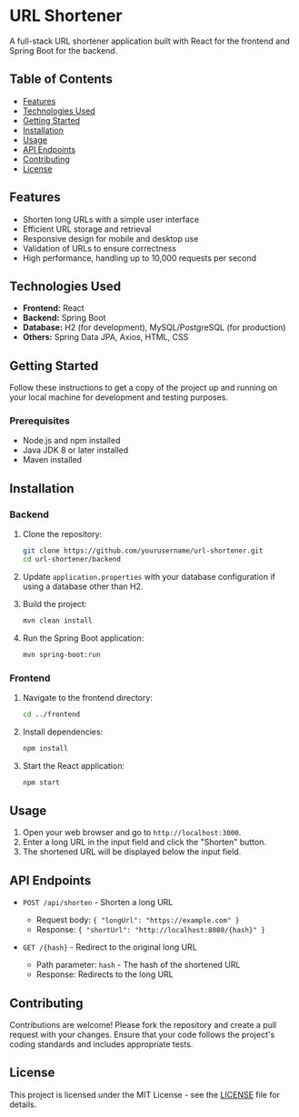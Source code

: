 # URL Shortener

A full-stack URL shortener application built with React for the frontend and Spring Boot for the backend.

## Table of Contents

- [Features](#features)
- [Technologies Used](#technologies-used)
- [Getting Started](#getting-started)
- [Installation](#installation)
- [Usage](#usage)
- [API Endpoints](#api-endpoints)
- [Contributing](#contributing)
- [License](#license)

## Features

- Shorten long URLs with a simple user interface
- Efficient URL storage and retrieval
- Responsive design for mobile and desktop use
- Validation of URLs to ensure correctness
- High performance, handling up to 10,000 requests per second

## Technologies Used

- **Frontend:** React
- **Backend:** Spring Boot
- **Database:** H2 (for development), MySQL/PostgreSQL (for production)
- **Others:** Spring Data JPA, Axios, HTML, CSS

## Getting Started

Follow these instructions to get a copy of the project up and running on your local machine for development and testing purposes.

### Prerequisites

- Node.js and npm installed
- Java JDK 8 or later installed
- Maven installed

## Installation

### Backend

1. Clone the repository:
    ```bash
    git clone https://github.com/yourusername/url-shortener.git
    cd url-shortener/backend
    ```

2. Update `application.properties` with your database configuration if using a database other than H2.

3. Build the project:
    ```bash
    mvn clean install
    ```

4. Run the Spring Boot application:
    ```bash
    mvn spring-boot:run
    ```

### Frontend

1. Navigate to the frontend directory:
    ```bash
    cd ../frontend
    ```

2. Install dependencies:
    ```bash
    npm install
    ```

3. Start the React application:
    ```bash
    npm start
    ```

## Usage

1. Open your web browser and go to `http://localhost:3000`.
2. Enter a long URL in the input field and click the "Shorten" button.
3. The shortened URL will be displayed below the input field.

## API Endpoints

- `POST /api/shorten` - Shorten a long URL
  - Request body: `{ "longUrl": "https://example.com" }`
  - Response: `{ "shortUrl": "http://localhost:8080/{hash}" }`

- `GET /{hash}` - Redirect to the original long URL
  - Path parameter: `hash` - The hash of the shortened URL
  - Response: Redirects to the long URL

## Contributing

Contributions are welcome! Please fork the repository and create a pull request with your changes. Ensure that your code follows the project's coding standards and includes appropriate tests.

## License

This project is licensed under the MIT License - see the [LICENSE](LICENSE) file for details.
